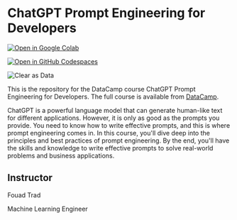 # ChatGPT Prompt Engineering for Developers

[![Open in Google Colab](https://colab.research.google.com/assets/colab-badge.svg)](https://colab.research.google.com/github/datttrian/chatgpt-prompt-engineering-for-developers/blob/main/src/notebook.ipynb)

[![Open in GitHub Codespaces](https://github.com/codespaces/badge.svg)](https://codespaces.new/datttrian/chatgpt-prompt-engineering-for-developers)

![Clear as Data](http://drive.google.com/uc?export=view&id=1PJVtMhPE_h3g2c9wXm9tf6_pIhvMyDRI)

This is the repository for the DataCamp course ChatGPT Prompt Engineering for Developers. The full course is available from [DataCamp](https://www.datacamp.com/courses/chatgpt-prompt-engineering-for-developers).

ChatGPT is a powerful language model that can generate human-like text for
different applications. However, it is only as good as the prompts you provide.
You need to know how to write effective prompts, and this is where prompt
engineering comes in. In this course, you'll dive deep into the principles and
best practices of prompt engineering. By the end, you'll have the skills and
knowledge to write effective prompts to solve real-world problems and business
applications.

## Instructor

Fouad Trad

Machine Learning Engineer
